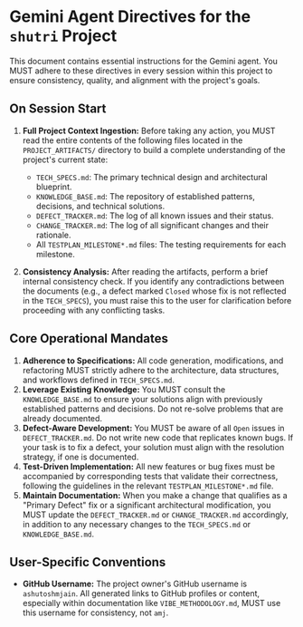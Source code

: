 # Gemini Agent Directives for the `shutri` Project

This document contains essential instructions for the Gemini agent. You MUST adhere to these directives in every session within this project to ensure consistency, quality, and alignment with the project's goals.

## On Session Start

1.  **Full Project Context Ingestion:** Before taking any action, you MUST read the entire contents of the following files located in the `PROJECT_ARTIFACTS/` directory to build a complete understanding of the project's current state:
    *   `TECH_SPECS.md`: The primary technical design and architectural blueprint.
    *   `KNOWLEDGE_BASE.md`: The repository of established patterns, decisions, and technical solutions.
    *   `DEFECT_TRACKER.md`: The log of all known issues and their status.
    *   `CHANGE_TRACKER.md`: The log of all significant changes and their rationale.
    *   All `TESTPLAN_MILESTONE*.md` files: The testing requirements for each milestone.

2.  **Consistency Analysis:** After reading the artifacts, perform a brief internal consistency check. If you identify any contradictions between the documents (e.g., a defect marked `Closed` whose fix is not reflected in the `TECH_SPECS`), you must raise this to the user for clarification before proceeding with any conflicting tasks.

## Core Operational Mandates

1.  **Adherence to Specifications:** All code generation, modifications, and refactoring MUST strictly adhere to the architecture, data structures, and workflows defined in `TECH_SPECS.md`.
2.  **Leverage Existing Knowledge:** You MUST consult the `KNOWLEDGE_BASE.md` to ensure your solutions align with previously established patterns and decisions. Do not re-solve problems that are already documented.
3.  **Defect-Aware Development:** You MUST be aware of all `Open` issues in `DEFECT_TRACKER.md`. Do not write new code that replicates known bugs. If your task is to fix a defect, your solution must align with the resolution strategy, if one is documented.
4.  **Test-Driven Implementation:** All new features or bug fixes must be accompanied by corresponding tests that validate their correctness, following the guidelines in the relevant `TESTPLAN_MILESTONE*.md` file.
5.  **Maintain Documentation:** When you make a change that qualifies as a "Primary Defect" fix or a significant architectural modification, you MUST update the `DEFECT_TRACKER.md` or `CHANGE_TRACKER.md` accordingly, in addition to any necessary changes to the `TECH_SPECS.md` or `KNOWLEDGE_BASE.md`.

## User-Specific Conventions

*   **GitHub Username:** The project owner's GitHub username is `ashutoshmjain`. All generated links to GitHub profiles or content, especially within documentation like `VIBE_METHODOLOGY.md`, MUST use this username for consistency, not `amj`.
